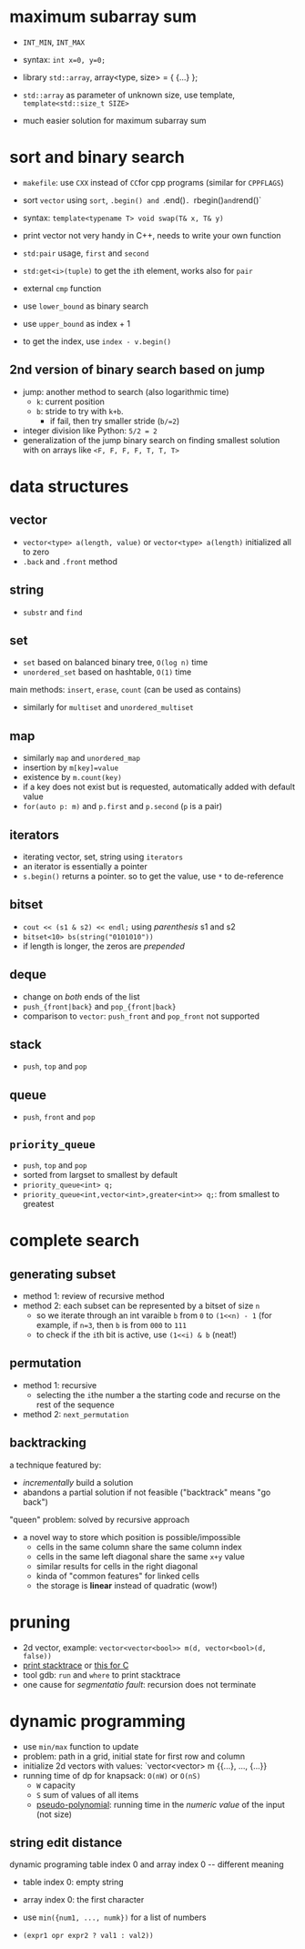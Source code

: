 # maximum subarray sum

- `INT_MIN`, `INT_MAX`
- syntax: `int x=0, y=0;`

- library `std::array`, array<type, size> = { {...} };
- `std::array` as parameter of unknown size, use template, `template<std::size_t SIZE>`

- much easier solution for maximum subarray sum

# sort and binary search

- `makefile`: use `CXX` instead of `CC`for cpp programs (similar for `CPPFLAGS`)
- sort `vector` using `sort`, `.begin() and `.end()`. `rbegin()` and `rend()`
- syntax: `template<typename T> void swap(T& x, T& y)`
- print vector not very handy in C++, needs to write your own function
- `std:pair` usage, `first` and `second`
- `std:get<i>(tuple)` to get the `i`th element, works also for `pair`
- external `cmp` function

- use `lower_bound` as binary search
- use `upper_bound` as index + 1
- to get the index, use `index - v.begin()`

## 2nd version of binary search based on jump

- jump: another method to search (also logarithmic time)
  - `k`: current position
  - `b`: stride to try with `k+b`. 
    - if fail, then try smaller stride (`b/=2`)
- integer division like Python: `5/2 = 2`
- generalization of the jump binary search on finding smallest solution with on arrays like `<F, F, F, F, T, T, T>`


# data structures

## vector
- `vector<type> a(length, value)` or `vector<type> a(length)` initialized all to zero
- `.back` and `.front` method

## string

- `substr` and `find`

## set

- `set` based on balanced binary tree, `O(log n)` time
- `unordered_set` based on hashtable, `O(1)` time

main methods: `insert`, `erase`, `count` (can be used as contains)


- similarly for `multiset` and `unordered_multiset`


## map

- similarly `map` and `unordered_map`
- insertion by `m[key]=value`
- existence by `m.count(key)`
- if a key does not exist but is requested, automatically added with default value
- `for(auto p: m)` and `p.first` and `p.second` (`p` is a pair)

## iterators

- iterating vector, set, string using `iterators`
- an iterator is essentially a pointer
- `s.begin()` returns a pointer. so to get the value, use `*` to de-reference

## bitset
- `cout << (s1 & s2) << endl;` using *parenthesis* s1 and s2
- `bitset<10> bs(string("0101010"))`
- if length is longer, the zeros are *prepended*

## deque

- change on *both* ends of the list
- `push_{front|back}` and `pop_{front|back}`
- comparison to `vector`: `push_front` and `pop_front` not supported

## stack

- `push`, `top` and `pop`

## queue

- `push`, `front` and `pop`

## `priority_queue`

- `push`, `top` and `pop`
- sorted from largset to smallest by default
- `priority_queue<int> q;`
- `priority_queue<int,vector<int>,greater<int>> q;`: from smallest to greatest

# complete search

## generating subset

- method 1: review of recursive method
- method 2: each subset can be represented by a bitset of size `n`
  - so we iterate through an int varaible `b` from `0` to `(1<<n) - 1` (for example, if `n=3`, then `b` is from `000` to `111`
  - to check if the `i`th bit is active, use `(1<<i) & b` (neat!)


## permutation

- method 1: recursive
  - selecting the `i`the number a the starting code and recurse on the rest of the sequence
- method 2: `next_permutation`

## backtracking

a technique featured by:

- *incrementally* build a solution
- abandons a partial solution if not feasible ("backtrack" means "go back")


"queen" problem: solved by recursive approach

- a novel way to store which position is possible/impossible
  - cells in the same column share the same column index
  - cells in the same left diagonal share the same `x+y` value
  - similar results for cells in the right diagonal
  - kinda of "common features" for linked cells
  - the storage is **linear** instead of quadratic (wow!)

# pruning

- 2d vector, example: `vector<vector<bool>> m(d, vector<bool>(d, false))`
- [print stacktrace](https://stackoverflow.com/questions/18706496/can-one-use-libsegfault-so-to-get-backtraces-for-sigabrt) or [this for C](https://stackoverflow.com/questions/77005/how-to-generate-a-stacktrace-when-my-gcc-c-app-crashes)
- tool gdb: `run` and `where` to print stacktrace
- one cause for *segmentatio fault*: recursion does not terminate

# dynamic programming

- use `min/max` function to update
- problem: path in a grid, initial state for first row and column
- initialize 2d vectors with values: `vector<vector<int>> m {{...}, ..., {...}}
- running time of dp for knapsack: `O(nW)` or `O(nS)`
  - `W` capacity
  - `S` sum of values of all items
  - [pseudo-polynomial](https://en.wikipedia.org/wiki/Pseudo-polynomial_time): running time in the *numeric value* of the input (not size)

## string edit distance

dynamic programing table index 0 and array index 0 -- different meaning

- table index 0: empty string
- array index 0: the first character
- use `min({num1, ..., numk})` for a list of numbers

- `(expr1 opr expr2 ? val1 : val2))`